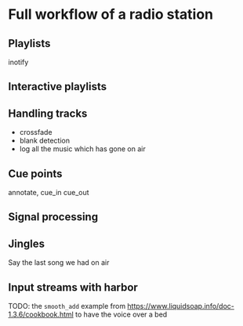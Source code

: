 Full workflow of a radio station
================================

Playlists
---------

inotify

Interactive playlists
---------------------

Handling tracks
---------------

- crossfade
- blank detection
- log all the music which has gone on air

Cue points
----------

annotate, cue_in cue_out


Signal processing
-----------------

Jingles
-------

Say the last song we had on air

Input streams with harbor
-------------------------

TODO: the `smooth_add` example from
<https://www.liquidsoap.info/doc-1.3.6/cookbook.html> to have the voice
over a bed


